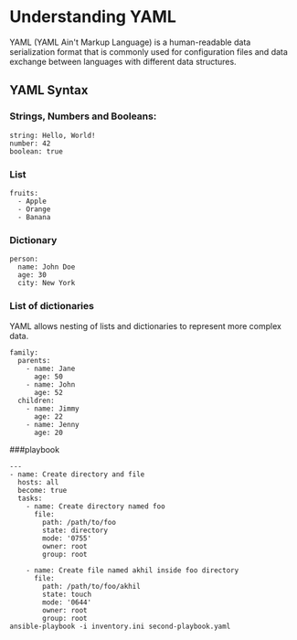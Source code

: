 # Understanding YAML

YAML (YAML Ain't Markup Language) is a human-readable data serialization format that is commonly used for configuration files and data exchange between languages with different data structures.

## YAML Syntax

### Strings, Numbers and Booleans:

```
string: Hello, World!
number: 42
boolean: true
```

### List 

```
fruits:
  - Apple
  - Orange
  - Banana
```

### Dictionary 

```
person:
  name: John Doe
  age: 30
  city: New York
```

### List of dictionaries 

YAML allows nesting of lists and dictionaries to represent more complex data.

```
family:
  parents:
    - name: Jane
      age: 50
    - name: John
      age: 52
  children:
    - name: Jimmy
      age: 22
    - name: Jenny
      age: 20
```



###playbook
```
---
- name: Create directory and file
  hosts: all
  become: true
  tasks:
    - name: Create directory named foo
      file:
        path: /path/to/foo
        state: directory
        mode: '0755'
        owner: root
        group: root

    - name: Create file named akhil inside foo directory
      file:
        path: /path/to/foo/akhil
        state: touch
        mode: '0644'
        owner: root
        group: root
ansible-playbook -i inventory.ini second-playbook.yaml
```
